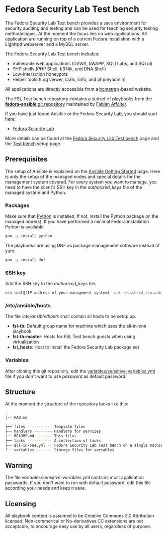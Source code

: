 # Fedora Security Lab Test bench

The Fedora Security Lab Test bench provides a save environment for
security auditing and testing and can be used for teaching security
testing methodologies. At the moment the focus lies on web applications.
All application are running on top of a current Fedora installation with
a ​Lighttpd webserver and a ​MySQL server. 

The Fedora Security Lab Test bench includes:

* Vulnerable web applications (DVWA, bWAPP, SQLI Labs, and SQLol)
* PHP shells (PHP Shell, ​b374k, and ​DNA Shell)
* Low-interaction honeypots
* ​Helper tools (Log viewer, CGIs, ​linfo, and ​phpmyadmin) 

All applications are directly accessible from a [bootstrap](http://twitter.github.io/bootstrap/)-based website. 

The FSL Test bench repository contains a subset of playbooks from the 
[**fedora-ansible** git repository](https://github.com/fabaff/fedora-ansible) 
maintained by [Fabian Affolter](http://fabian-affolter.ch). 

If you have just found Ansible or the Fedora Security Lab, you should start here:

 * [Fedora Security Lab](https://fedorahosted.org/security-spin/)

More details can be found at the [Fedora Security Lab Test bench](https://fedorahosted.org/security-spin/wiki/Test%20bench) page and the [Test bench](https://fedorahosted.org/security-spin/wiki/Test%20bench%20setup) setup page.

## Prerequisites

The setup of Ansible is explained on the [Ansible Getting Started](http://ansible.cc/docs/gettingstarted.html) page. Here is only the setup of the managed nodes and special details for the management system covered. For every system you want to 
manage, you need to have the client's SSH key in the *authorized_keys* file of
the managed system and Python.

### Packages
Make sure that [Python](http://www.python.org/) is installed. If not, install
the Python package on the managed node(s). If you have performed a minimal
Fedora installation Python is available.

```bash
yum -y install python
```
The playbooks are using DNF as package management software instead of yum.

```bash
yum -y install dnf
```

### SSH key
Add the SSH key to the *authorized_keys* file.

```bash
ssh root@[IP address of your management system] 'cat ~/.ssh/id_rsa.pub' | cat - >> ~/.ssh/authorized_keys
```
### /etc/ansible/hosts
The file */etc/ansible/hosts* shall contain all hosts to be setup up.

- **fsl-tb**: Default group name for machine which uses the all-in-one playbook
- **fsl-tb-master**: Hosts for FSL Test bench guests when using virtualization
- **fsl_hosts**: Host to install the Fedora Security Lab package set

### Variables
After cloning this git repository, edit the [variables/sensitive-variables.yml](https://github.com/fabaff/fsl-test-bench/blob/master/variables/sensitive-variables.yml) file if
you don't want to use *password* as default password.

## Structure

At the moment the structure of the repository looks like this:

```bash
.
|-- FAQ.md

├── files ----------- Template files
├── handlers -------- Handlers for services
├── README.md ------- This files
├── tasks ----------- A collection of tasks
├── all-in-one.yml -- Fedora Security Lab Test bench on a single machine 
└── variables ------- Storage files for variables
```

## Warning
The file *variables/sensitive-variables.yml* contains most application
passwords. If you don't want to run with default password, edit this file
according your needs and keep it save. 

## Licensing
All playbook content is assumed to be Creative Commons 3.0 Attribution licensed. 
Non-commerical or No-derivatives CC extensions are not acceptable, to encourage
easy use by all users, regardless of purpose.
